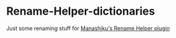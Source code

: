 # Rename-Helper-dictionaries

Just some renaming stuff for [Manashiku's Rename Helper plugin](https://github.com/Manashiku/MyPMXPlugins)
